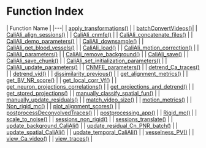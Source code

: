 # Function Index
     
 | Function Name |
     |---|
     | [apply_transformations()](Functions_doc/apply_transformations.md#apply_transformations) |
     | [batchConvertVideos()](Functions_doc/batchConvertVideos.md)|
     | [CaliAli_align_sessions()](Functions_doc/CaliAli_align_sessions.md#CaliAli_align_sessions) |
     | [CaliAli_cnmfe()](Functions_doc/CaliAli_cnmfe.md#CaliAli_cnmfe) |
     | [CaliAli_concatenate_files()](Functions_doc/CaliAli_concatenate_files.md#CaliAli_concatenate_files) |
     | [CaliAli_demo_parameters()](Functions_doc/CaliAli_demo_parameters.md#CaliAli_demo_parameters) |
     | [CaliAli_downsample()](Functions_doc/CaliAli_downsample.md#CaliAli_downsample) |
     | [CaliAli_get_blood_vessels()](Functions_doc/CaliAli_get_blood_vessels.md#CaliAli_get_blood_vessels) |
     | [CaliAli_load()](Functions_doc/CaliAli_load.md#CaliAli_load) |
     | [CaliAli_motion_correction()](Functions_doc/CaliAli_motion_correction.md#CaliAli_motion_correction) |
     | [CaliAli_parameters()](Functions_doc/CaliAli_parameters.md#CaliAli_parameters) |
     | [CaliAli_remove_background()](Functions_doc/CaliAli_remove_background.md#CaliAli_remove_background) |
     | [CaliAli_save()](Functions_doc/CaliAli_save.md#CaliAli_save) |
     | [CaliAli_save_chunk()](Functions_doc/CaliAli_save_chunk.md#CaliAli_save_chunk) |
     | [CaliAli_set_initialization_parameters()](Functions_doc/CaliAli_set_initialization_parameters.md#CaliAli_set_initialization_parameters) |
     | [CaliAli_update_parameters()](Functions_doc/CaliAli_update_parameters.md#CaliAli_update_parameters) |
     | [CNMFE_parameters()](Functions_doc/CNMFE_parameters.md#CNMFE_parameters) |
     | [detrend_Ca_traces()](Functions_doc/detrend_Ca_traces.md#detrend_Ca_traces) |
     | [detrend_vid()](Functions_doc/detrend_vid.md#detrend_vid) |
     | [dissimilarity_previous()](Functions_doc/dissimilarity_previous.md#dissimilarity_previous) |
     | [get_alignment_metrics()](Functions_doc/get_alignment_metrics.md#get_alignment_metrics) |
     | [get_BV_NR_score()](Functions_doc/get_BV_NR_score.md#get_BV_NR_score) |
     | [get_local_corr_Vf()](Functions_doc/get_local_corr_Vf.md#get_local_corr_Vf) |
     | [get_neuron_projections_correlations()](Functions_doc/get_neuron_projections_correlations.md#get_neuron_projections_correlations) |
     | [get_projections_and_detrend()](Functions_doc/get_projections_and_detrend.md#get_projections_and_detrend) |
     | [get_stored_projections()](Functions_doc/get_stored_projections.md#get_stored_projections) |
     | [manually_classify_spatial_fun()](Functions_doc/manually_classify_spatial_fun.md#manually_classify_spatial_fun) |
     | [manually_update_residuals()](Functions_doc/manually_update_residuals.md#manually_update_residuals) |
     | [match_video_size()](Functions_doc/match_video_size.md#match_video_size) |
     | [motion_metrics()](Functions_doc/motion_metrics.md#motion_metrics) |
     | [Non_rigid_mc()](Functions_doc/Non_rigid_mc.md#Non_rigid_mc) |
     | [plot_alignment_scores()](Functions_doc/plot_alignment_scores.md#plot_alignment_scores) |
     | [postprocessDeconvolvedTraces()](Functions_doc/postprocessDeconvolvedTraces.md#postprocessDeconvolvedTraces) |
     | [postprocessing_app()](Functions_doc/postprocessing_app.md#postprocessing_app) |
     | [Rigid_mc()](Functions_doc/Rigid_mc.md#Rigid_mc) |
     | [scale_to_noise()](Functions_doc/scale_to_noise.md#scale_to_noise) |
     | [sessions_non_rigid()](Functions_doc/sessions_non_rigid.md#sessions_non_rigid) |
     | [sessions_translate()](Functions_doc/sessions_translate.md#sessions_translate) |
     | [update_background_CaliAli()](Functions_doc/update_background_CaliAli.md#update_background_CaliAli) |
     | [update_residual_Cn_PNR_batch()](Functions_doc/update_residual_Cn_PNR_batch.md#update_residual_Cn_PNR_batch) |
     | [update_spatial_CaliAli()](Functions_doc/update_spatial_CaliAli.md#update_spatial_CaliAli) |
     | [update_temporal_CaliAli()](Functions_doc/update_temporal_CaliAli.md#update_temporal_CaliAli) |
     | [vesselness_PV()](Functions_doc/vesselness_PV.md#vesselness_PV) |
     | [view_Ca_video()](Functions_doc/view_Ca_video.md#view_Ca_video) |
     | [view_traces()](Functions_doc/view_traces.md) |